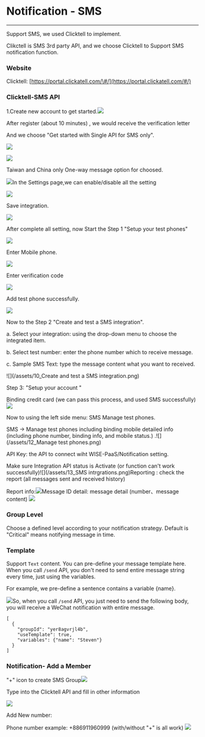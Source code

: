 # Notification - SMS

---

Support SMS, we used Clicktell to implement.

Clikctell is SMS 3rd party API, and we choose Clicktell to Support SMS notification function.

### Website

Clicktell: [https://portal.clickatell.com/\#/](https://portal.clickatell.com/#/)

### Clicktell-SMS API

1.Create new account to get started.![](/assets/0_portal.png)

After register \(about 10 minutes\) , we would receive the verification letter

And we choose "Get started with Single API for SMS only".

![](/assets/1_SMSonly.png)

![](/assets/2_Createnewintegrate.png)

Taiwan and China only One-way message option for choosed.

![](/assets/3_Createnewintegrate_feature.png)In the Settings page,we can enable/disable all the setting

![](/assets/4_setting_1.png)

Save integration.

![](/assets/5_save.png)

After complete all setting, now Start the Step 1 "Setup your test phones"

![](/assets/6_setupPhone.png)

Enter Mobile phone.

![](/assets/7_addtestphone.png)

Enter verification code

![](/assets/8_uniquecode.png)

Add test phone successfully.

![](/assets/9_1ststepdone.png)

Now to the Step 2 "Create and test a SMS integration".

a. Select your integration: using the drop-down menu to choose the integrated item.

b. Select test number: enter the phone number which to receive message.

c. Sample SMS Text: type the message content what you want to received.

![](/assets/10_Create and test a SMS integration.png)

Step 3: "Setup your account "

Binding credit card \(we can pass this process, and used SMS successfully\)![](/assets/11_2ndsetupdone.png)

Now to using the left side menu: SMS Manage test phones.

SMS -&gt; Manage test phones including binding mobile detailed info \(including phone number, binding info, and mobile status.\) .![](/assets/12_Manage test phones.png)

API Key:  the API to connect wiht WISE-PaaS/Notification setting.

Make sure Integration API status is Activate \(or  function can't work successfully\)![](/assets/13_SMS intrgrations.png)Reporting : check the report \(all messages sent and received history\)

Report info:![](/assets/15_GenerateReport.png)Message ID detail: message detail \(number、message content\) ![](/assets/16_reportDetail.png)

### Group Level

Choose a defined level according to your notification strategy. Default is "Critical" means notifying message in time.

### Template

Support `Text` content. You can pre-define your message template here. When you call `/send` API, you don't need to send entire message string every time, just using the variables.

For example, we pre-define a sentence contains a variable {name}.

![](/assets/Template2.png)So, when you call `/send` API, you just need to send the following body, you will receive a WeChat notification with entire message.

```
[
  {
    "groupId": "yer8agvrjl4b",
    "useTemplate": true,
    "variables": {"name": "Steven"}
  }
]
```

### 

### Notification- Add a Member

"+" icon to create SMS Group![](/assets/SMS_portal.png)

Type into the Clicktell API and fill in other information

![](/assets/editscreen.png)

Add New number:

Phone number example: +886911960999 \(with/without "+" is all work\) ![](/assets/+.png)

